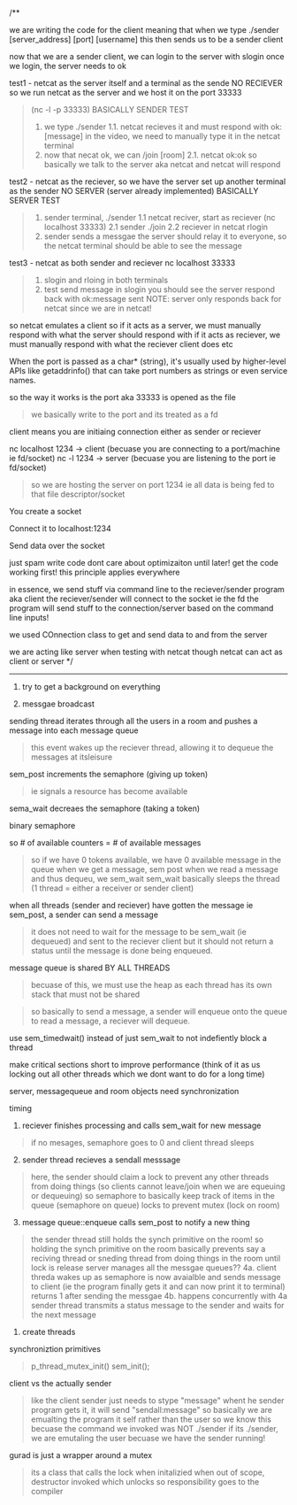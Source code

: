/**

we are writing the code for the client
meaning that when we type ./sender [server_address] [port] [username]
this then sends us to be a sender client

now that we are a sender client, we can login to the server with slogin
once we login, the server needs to ok

test1 - netcat as the server itself and a terminal as the sende 
NO RECIEVER
so we run netcat as the server and we host it on the port 33333
> (nc -l -p 33333)
BASICALLY SENDER TEST
> 1. we type ./sender
> 1.1. netcat recieves it and must respond with ok:[message]
in the video, we need to manually type it in the netcat terminal
> 2. now that necat ok, we can /join [room]
> 2.1. netcat ok:ok
so basically we talk to the server aka netcat and netcat will respond 

test2 - netcat as the reciever, so we have the server set up
another terminal as the sender
NO SERVER (server already implemented)
BASICALLY SERVER TEST
> 1. sender terminal, ./sender
> 1.1 netcat reciver, start as reciever (nc localhost 33333)
> 2.1 sender ./join
> 2.2 reciever in netcat rlogin
> 3. sender sends a messgae 
> the server should relay it to everyone, 
so the netcat terminal should be able to see the message

test3 - netcat as both sender and reciever
nc localhost 33333
> 1. slogin and rloing in both terminals
> 2. test send message in slogin
> you should see the server respond back with ok:message sent
> NOTE: server only responds back for netcat since we are in netcat!

so netcat emulates a client
so if it acts as a server, we must manually respond with what the server should respond with
if it acts as reciever, we must manually respond with what the reciever client does etc

When the port is passed as a char* (string), it's usually used by higher-level APIs like getaddrinfo() that can take port numbers as strings or even service names.

so the way it works is the port aka 33333 is opened as the file
> we basically write to the port and its treated as a fd

client means you are initiaing connection either as sender or reciever

nc localhost 1234 -> client (becuase you are connecting to a port/machine ie fd/socket)
nc -l 1234 -> server (becuase you are listening to the port ie fd/socket)
> so we are hosting the server on port 1234 ie all data is being fed to that file descriptor/socket


You create a socket

Connect it to localhost:1234

Send data over the socket

just spam write code dont care about optimizaiton until later!
get the code working first!
this principle applies everywhere

in essence, we send stuff via command line to the reciever/sender program aka client
the reciever/sender will connect to the socket ie the fd
the program will send stuff to the connection/server based on the command line inputs!

we used COnnection class to get and send data to and from the server

we are acting like server when testing with netcat
though netcat can act as client or server
*/

-----------------------
1. try to get a background on everything

1. messgae broadcast

sending thread iterates through all the users in a room and pushes a message into each message queue
> this event wakes up the reciever thread, allowing it to dequeue the messages at itsleisure

sem_post increments the semaphore (giving up token)
> ie signals a resource has become available

sema_wait decreaes the semaphore (taking a token)

binary semaphore

so # of available counters = # of available messages
> so if we have 0 tokens available, we have 0 available message in the queue
> when we get a message, sem post
> when we read a message and thus dequeu, we sem_wait 
> sem_wait basically sleeps the thread (1 thread = either a receiver or sender client)

when all threads (sender and reciever) have gotten the message ie sem_post, a sender can send a message
> it does not need to wait for the message to be sem_wait (ie dequeued) and sent to the reciever client
> but it should not return a status until the message is done being enqueued.

message queue is shared BY ALL THREADS
> becuase of this, we must use the heap as each thread has its own stack that must not be shared 

> so basically to send a message, a sender will enqueue onto the queue
> to read a message, a reciever will dequeue. 

use sem_timedwait() instead of just sem_wait to not indefiently block a thread

make critical sections short to improve performance (think of it as us locking out all other threads which we dont want to do for a long time)

server, messagequeue and room objects need synchronization

timing
1. reciever finishes processing and calls sem_wait for new message
> if no mesages, semaphore goes to 0 and client thread sleeps 
2. sender thread recieves a sendall messsage
> here, the sender should claim a lock to prevent any other threads from doing things (so clients cannot leave/join when we are equeuing or dequeuing)
> so semaphore to basically keep track of items in the queue (semaphore on queue)
> locks to prevent mutex (lock on room)
3. message queue::enqueue calls sem_post to notify a new thing
> the sender thread still holds the synch primitive on the room!
> so holding the synch primitive on the room basically prevents say a reciving thread or sneding thread from doing things in the room until lock is release
> server manages all the messgae queues??
4a. client threda wakes up as semaphore is now avaialble and sends message to client (ie the program finally gets it and can now print it to terminal)
> returns 1 after sending the messgae
4b. happens concurrently with 4a
> sender thread transmits a status message to the sender and waits for the next message

1. create threads
> 

synchroniztion primitives
> p_thread_mutex_init()
> sem_init();

client vs the actually sender
> like the client sender just needs to stype "message"
> whent he sender program gets it, it will send "sendall:message"
> so basically we are emualting the program it self rather than the user
> so we know this becuase the command we invoked was NOT ./sender
> if its ./sender, we are emutaling the user becuase we have the sender running!

gurad is just a wrapper around a mutex 
> its a class that calls the lock when initalizied
> when out of scope, destructor invoked which unlocks
> so responsibility goes to the compiler